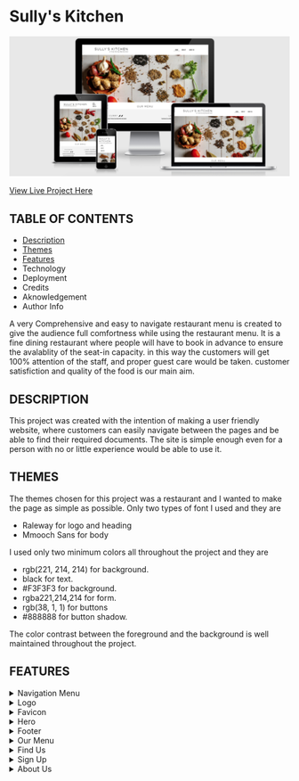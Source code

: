 # Sully's Kitchen
![Am i Responsive image](/assets/docs/responsive.png)

[View Live Project Here](https://shahid129.github.io/sully-s-kitchen/index.html)

## TABLE OF CONTENTS

- [Description](#-description)
- [Themes](#-themes)
- [Features](#-features)
- Technology
- Deployment 
- Credits
- Aknowledgement
- Author Info

A very Comprehensive and easy to navigate restaurant menu is created to give the audience full comfortness while using the restaurant menu. It is a fine dining restaurant where people will have to book in advance to ensure the avalablity of the seat-in capacity. in this way the customers will get 100% attention of the staff, and proper guest care would be taken. customer satisfiction and quality of the food is our main aim.

## DESCRIPTION
This project was created with the intention of making a user friendly website, where customers can easily navigate between the pages and be able to find their required documents. The site is simple enough even for a person with no or little experience would be able to use it.
  
## THEMES
The themes chosen for this project was a restaurant and I wanted to make the page as simple as possible. Only two types of font I used and they are 

 - Raleway for logo and heading
 - Mmooch Sans for body

 I used only two minimum colors all throughout the project and they are
 - rgb(221, 214, 214) for background.
 - black for text.
 - #F3F3F3 for background.
 - rgba221,214,214 for form.
 - rgb(38, 1, 1) for buttons
 - #888888 for button shadow.

The color contrast between the foreground and the background is well maintained throughout the project.

## FEATURES

 <details>
 <summary> Navigation Menu</summary>
[See Image](/assets/docs/navigation.png)
The Navigation Menu is inside the header section and stays on the right hand side of the laptop screen. As the screen becomes smaller, or on small mobile device the menus comes down the logo. I did not use the hamburger menu because I tried to stick to course module as much as I could, even though I used css flexbox.
</details>

 
<details>
<summary>Logo</summary>

[See Image](/assets/docs/logo.png)
Logo is simply the name of the restaurant with a sub heading underneath it. The logo creates a link to the home page and can be accessed from anywhere within the site.
</details>


<details>
<summary>Favicon</summary>

[See Image](/assets/docs/favicon.png)
Favicon is simply  the first two letters of Sully's Kitchen. Blue background with white text gives a nice, clean professional look Favicon is created using the [favicon](https://favicon.io/favicon-generator/) website.
</details>

<details>
<summary>Hero</summary>

[See Image](/assets/docs/hero.png)

The Hero image was chosen very carefully to give a good flavour of curry and Indian restaurant. Different types of spices and seeds gives a proper indication about what type of restaurant is this.
</details>


<details>
<summary>Footer</summary>

[See Image](/assets/docs/footer.png)

The footer section includes all the social media links that Sully's Restaurant is connected with. The name of the social media is specified along with its logo so that anyone can understand. the layout stays same for even smaller devices up to 252px. Footer is situated at the bottom of all the pages.
</details>

<details>
<summary>Our Menu</summary>

[See Image](/assets/docs/our-menu.png)

The our menu section is placed in the first page without creating a menu option. I thought it would be easier for customers to see the menu as soon as the visit the site. They do not have to look for menu in navigation bar. At the bottom of the menu there is a [FULL MENU](/assets/docs/more-menu.png) button which will take them to the rest of the menu. The full menu page has two sections. First section has the rest of the main course. The second section has sides, drinks and desserts with their price indicated in the menu.
</details>

<details>
<summary>Find Us</summary>

[See Image](/assets/docs/find-us.png)

Find us section is situated at the bottom of the main page just above the footer. It includes a map with exact location on it, an imaginary address of the location and message us section. In the message us section a customer can contact us directly by putting their details in it.
</details>

<details>
<summary>Sign Up</summary>

[See Image](/assets/docs/sign-up.png)

Sign Up section can be accessed from the navigation menu. Background shadow is added to the sign up form so it looks like the form is floating. it also has transparent look. Customers can sign up with the restaurant to keep themselves updated with seasonal promotion and changes in menu.
</details>

<details>
<summary>About Us</summary>

[See Image](/assets/docs/about-us.png)

About Us page multiple section. A short description about our company followed by what are the services we do. Few pictures of curry, desserts and images of our fine dining restaurant. At the bottom it has opening hours for lunch and dinner.
</details>



